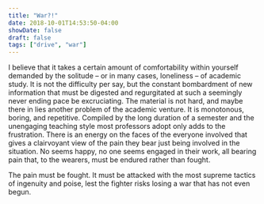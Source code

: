 ```yaml
---
title: "War?!"
date: 2018-10-01T14:53:50-04:00
showDate: false
draft: false
tags: ["drive", "war"]
---
```


I believe that it takes a certain amount of comfortability within yourself demanded by the solitude – or in many cases, loneliness – of academic study. It is not the difficulty per say, but the constant bombardment of new information that must be digested and regurgitated at such a seemingly never ending pace be excruciating. The material is not hard, and maybe there in lies another problem of the academic venture. It is monotonous, boring, and repetitive. Compiled by the long duration of a semester and the unengaging teaching style most professors adopt only adds to the frustration. There is an energy on the faces of the everyone involved that gives a clairvoyant view of the pain they bear just being involved in the situation. No seems happy, no one seems engaged in their work, all bearing pain that, to the wearers, must be endured rather than fought.

The pain must be fought. It must be attacked with the most supreme tactics of ingenuity and poise, lest the fighter risks losing a war that has not even begun.